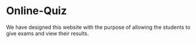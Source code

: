 # Online-Quiz
We have designed this website with the purpose of allowing the students to give exams and view their results.
